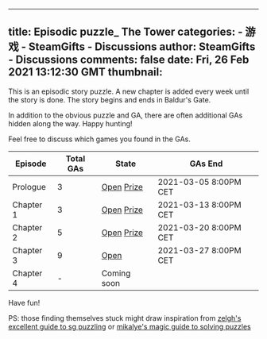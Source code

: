 
---
title: Episodic puzzle_ The Tower
categories: 
    - 游戏
    - SteamGifts - Discussions
author: SteamGifts - Discussions
comments: false
date: Fri, 26 Feb 2021 13:12:30 GMT
thumbnail: 
---

<div>   
<p>This is an episodic story puzzle. A new chapter is added every week until the story is done. The story begins and ends in Baldur's Gate.</p>
<p>In addition to the obvious puzzle and GA, there are often additional GAs hidden along the way. Happy hunting!</p>
<p>Feel free to discuss which games you found in the GAs.</p>
<table>
<thead>
<tr>
<th>Episode</th>
<th>Total GAs</th>
<th>State</th>
<th>GAs End</th>
</tr>
</thead>
<tbody>
<tr>
<td>Prologue</td>
<td>3</td>
<td><a href="http://www.itstoohard.com/puzzle/YLrUO2b1" rel="nofollow noopener" target="_blank">Open</a> <a href="https://www.steamgifts.com/giveaway/JvtQz/baldurs-gate-enhanced-edition">Prize</a></td>
<td>2021-03-05 8:00PM CET</td>
</tr>
<tr>
<td>Chapter 1</td>
<td>3</td>
<td><a href="http://www.itstoohard.com/puzzle/5LMsSmXe" rel="nofollow noopener" target="_blank">Open</a> <a href="https://www.steamgifts.com/giveaway/djZNR/baldurs-gate-ii-enhanced-edition">Prize</a></td>
<td>2021-03-13 8:00PM CET</td>
</tr>
<tr>
<td>Chapter 2</td>
<td>5</td>
<td><a href="http://www.itstoohard.com/puzzle/d3s5fsIL" rel="nofollow noopener" target="_blank">Open</a> <a href="https://www.steamgifts.com/giveaway/siNYT/solasta-crown-of-the-magister">Prize</a></td>
<td>2021-03-20 8:00PM CET</td>
</tr>
<tr>
<td>Chapter 3</td>
<td>9</td>
<td><a href="http://www.itstoohard.com/puzzle/tJWNiQId" rel="nofollow noopener" target="_blank">Open</a></td>
<td>2021-03-27 8:00PM CET</td>
</tr>
<tr>
<td>Chapter 4</td>
<td>-</td>
<td>Coming soon</td>
</tr>
</tbody>
</table>
<p>Have fun!</p>
<p>PS: those finding themselves stuck might draw inspiration from <a href="https://www.steamgifts.com/discussion/TLR8m/zelgh-magic-guide-to-basic-sg-puzzling-update-october-2017">zelgh's excellent guide to sg puzzling</a> or <a href="https://www.steamgifts.com/discussion/ZYBWU/mikalyes-magic-guide-to-solving-and-writing-puzzles-ver-4">mikalye's magic guide to solving puzzles</a></p>  
</div>
            